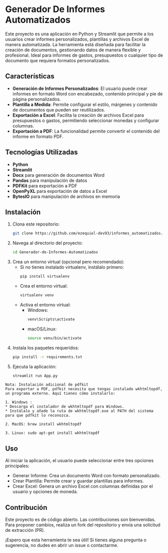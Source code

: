 # Generador De Informes Automatizados
Este proyecto es una aplicación en Python y Streamlit que permite a los usuarios crear informes personalizados, plantillas y archivos Excel de manera automatizada. La herramienta está diseñada para facilitar la creación de documentos, gestionando datos de manera flexible y profesional. Ideal para informes de gastos, presupuestos o cualquier tipo de documento que requiera formatos personalizados.

## Características
- **Generación de Informes Personalizados**: El usuario puede crear informes en formato Word con encabezado, contenido principal y pie de página personalizados.
- **Plantilla a Medida**: Permite configurar el estilo, márgenes y contenido de documentos que pueden ser reutilizados.
- **Exportación a Excel**: Facilita la creación de archivos Excel para presupuestos o gastos, permitiendo seleccionar monedas y configurar columnas.
- **Exportación a PDF**: La funcionalidad permite convertir el contenido del informe en formato PDF.

## Tecnologías Utilizadas
- **Python**
- **Streamlit**
- **Docx** para generación de documentos Word
- **Pandas** para manipulación de datos
- **PDFKit** para exportación a PDF
- **OpenPyXL** para exportación de datos a Excel
- **BytesIO** para manipulación de archivos en memoria

## Instalación
1. Clona este repositorio:
   ```bash
   git clone https://github.com/ezequiel-dev93/informes_automatizados.git
2. Navega al directorio del proyecto:
   ```bash
   cd Generador-de-Informes-Automatizados

3. Crea un entorno virtual (opcional pero recomendado):
   - Si no tienes instalado virtualenv, instálalo primero:
     ```bash
     pip install virtualenv
    - Crea el entorno virtual: 
      ```bash
      virtualenv venv
     - Activa el entorno virtual:
       - Windows:
         ```bash
         venv\Scripts\activate
        - macOS/Linux:
          ```bash
          source venv/bin/activate
4. Instala los paquetes requeridos:
   ```bash
   pip install -r requirements.txt
5. Ejecuta la aplicación:
   ```bash
   streamlit run App.py

~~~ 
Nota: Instalación adicional de pdfkit
Para exportar a PDF, pdfkit necesita que tengas instalado wkhtmltopdf, un programa externo. Aquí tienes cómo instalarlo:

1. Windows :
* Descarga el instalador de wkhtmltopdf para Windows.
* Instálalo y añade la ruta de wkhtmltopdf.exe al PATH del sistema para que pdfkit lo reconozca.

2. MacOS: brew install wkhtmltopdf

3. Linux: sudo apt-get install wkhtmltopdf
~~~

## Uso
Al iniciar la aplicación, el usuario puede seleccionar entre tres opciones principales:
* Generar Informe: Crea un documento Word con formato personalizado.
* Crear Plantilla: Permite crear y guardar plantillas para informes.
* Crear Excel: Genera un archivo Excel con columnas definidas por el usuario y opciones de moneda.

## Contribución
Este proyecto es de código abierto. Las contribuciones son bienvenidas.
Para proponer cambios, realiza un fork del repositorio y envía una solicitud de extracción (PR).

¡Espero que esta herramienta te sea útil! Si tienes alguna pregunta o sugerencia, no dudes en abrir un issue o contactarme.
